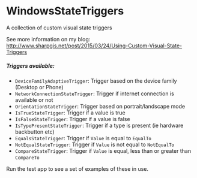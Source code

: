 # WindowsStateTriggers
A collection of custom visual state triggers


See more information on my blog:
http://www.sharpgis.net/post/2015/03/24/Using-Custom-Visual-State-Triggers

##### Triggers available:
- `DeviceFamilyAdaptiveTrigger`: Trigger based on the device family (Desktop or Phone)
- `NetworkConnectionStateTrigger`: Trigger if internet connection is available or not
- `OrientationStateTrigger`: Trigger based on portrait/landscape mode
- `IsTrueStateTrigger`: Trigger if a value is true
- `IsFalseStateTrigger`: Trigger if a value is false
- `IsTypePresentStateTrigger`: Trigger if a type is present (ie hardware backbutton etc)
- `EqualsStateTrigger`: Trigger if `Value` is equal to `EqualTo`
- `NotEqualStateTrigger`: Trigger if `Value` is not equal to `NotEqualTo`
- `CompareStateTrigger`: Trigger if `Value` is equal, less than or greater than `CompareTo`

Run the test app to see a set of examples of these in use.

